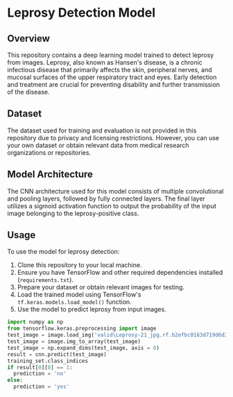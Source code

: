 # Leprosy Detection Model

## Overview

This repository contains a deep learning model trained to detect leprosy from images. Leprosy, also known as Hansen's disease, is a chronic infectious disease that primarily affects the skin, peripheral nerves, and mucosal surfaces of the upper respiratory tract and eyes. Early detection and treatment are crucial for preventing disability and further transmission of the disease.

## Dataset

The dataset used for training and evaluation is not provided in this repository due to privacy and licensing restrictions. However, you can use your own dataset or obtain relevant data from medical research organizations or repositories.

## Model Architecture

The CNN architecture used for this model consists of multiple convolutional and pooling layers, followed by fully connected layers. The final layer utilizes a sigmoid activation function to output the probability of the input image belonging to the leprosy-positive class.

## Usage

To use the model for leprosy detection:

1. Clone this repository to your local machine.
2. Ensure you have TensorFlow and other required dependencies installed (`requirements.txt`).
3. Prepare your dataset or obtain relevant images for testing.
4. Load the trained model using TensorFlow's `tf.keras.models.load_model()` function.
5. Use the model to predict leprosy from input images.

```python
import numpy as np
from tensorflow.keras.preprocessing import image
test_image = image.load_img('valid\Leprosy-21_jpg.rf.b2efbc0163d719d6d20abb8c04198957.jpg', target_size = (64, 64))
test_image = image.img_to_array(test_image)
test_image = np.expand_dims(test_image, axis = 0)
result = cnn.predict(test_image)
training_set.class_indices
if result[0][0] == 1:
  prediction = 'no'
else:
  prediction = 'yes'
